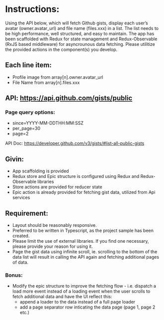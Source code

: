 # Instructions:

Using the API below, which will fetch Github gists, display each user’s avatar (owner.avatar_url) and file name (files.xxx) in a list.
The list needs to be high performance, well structured, and easy to maintain. The app has been scaffolded with Redux for state management and Redux-Observable (RxJS based middleware) for asyncrounous data fetching. Please utilitize the provided actions in the component(s) you develop.

## Each line item:
- Profile image from array[n].owner.avatar_url
- File Name from array[n].files.xxx

## API: https://api.github.com/gists/public

### Page query options:
- since=YYYY-MM-DDTHH:MM:SSZ
- per_page=30
- page=2

API Doc: https://developer.github.com/v3/gists/#list-all-public-gists

## Givin:
- App scaffolding is provided
- Redux store and Epic structure is configured using Redux and Redux-Observable libraries
- Store actions are provided for reducer state
- Epic action is already provided for fetching gist data, utilized from Api services

## Requirement:
- Layout should be reasonably responsive.
- Preferred to be written in Typescript, as the project sample has been created.
- Please limit the use of external libraries. If you find one necessary, please provide your reason for using it.
- Page the gist data using infinite scroll, ie. scrolling to the bottom of the data list will result in calling the API again and fetching additional pages of data.

### Bonus:
- Modify the epic structure to improve the fetching flow - i.e. dispatch a load more event instead of a loading event when the user scrolls to fetch additional data and have the UI reflect this:
    - append a loader to the data instead of a full page loader
    - add a page separator row inticating the data page (page 1, page 2 etc.)